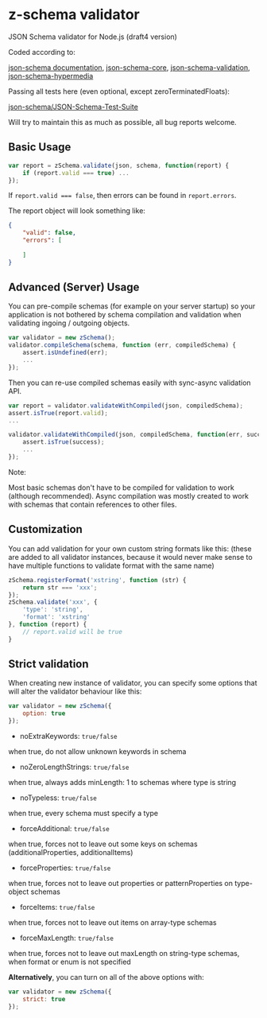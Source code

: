 z-schema validator
==================

JSON Schema validator for Node.js (draft4 version)

Coded according to:

[json-schema documentation](http://json-schema.org/documentation.html),
[json-schema-core](http://json-schema.org/latest/json-schema-core.html),
[json-schema-validation](http://json-schema.org/latest/json-schema-validation.html),
[json-schema-hypermedia](http://json-schema.org/latest/json-schema-hypermedia.html)

Passing all tests here (even optional, except zeroTerminatedFloats):

[json-schema/JSON-Schema-Test-Suite](https://github.com/json-schema/JSON-Schema-Test-Suite)

Will try to maintain this as much as possible, all bug reports welcome.

Basic Usage
-----------

```javascript
var report = zSchema.validate(json, schema, function(report) {
    if (report.valid === true) ...
});
```

If ```report.valid === false```, then errors can be found in ```report.errors```.

The report object will look something like:

```json
{
    "valid": false,
    "errors": [
    
    ]
}
```

Advanced (Server) Usage
-----------------------

You can pre-compile schemas (for example on your server startup) so your application is not
bothered by schema compilation and validation when validating ingoing / outgoing objects.

```javascript
var validator = new zSchema();
validator.compileSchema(schema, function (err, compiledSchema) {
    assert.isUndefined(err);
    ...
});
```

Then you can re-use compiled schemas easily with sync-async validation API.

```javascript
var report = validator.validateWithCompiled(json, compiledSchema);
assert.isTrue(report.valid);
...
```

```javascript
validator.validateWithCompiled(json, compiledSchema, function(err, success, report) {
    assert.isTrue(success);
    ...
});
```

Note:

Most basic schemas don't have to be compiled for validation to work (although recommended).
Async compilation was mostly created to work with schemas that contain references to other files.

Customization
-------------

You can add validation for your own custom string formats like this:
(these are added to all validator instances, because it would never make sense to have multiple 
functions to validate format with the same name)

```javascript
zSchema.registerFormat('xstring', function (str) {
    return str === 'xxx';
});
zSchema.validate('xxx', {
    'type': 'string',
    'format': 'xstring'
}, function (report) {
    // report.valid will be true
}
```

Strict validation
-----------------

When creating new instance of validator, you can specify some options that will alter the validator behaviour like this:

```javascript
var validator = new zSchema({
    option: true
});
```

* noExtraKeywords: ```true/false```

when true, do not allow unknown keywords in schema

* noZeroLengthStrings: ```true/false```

when true, always adds minLength: 1 to schemas where type is string

* noTypeless: ```true/false```

when true, every schema must specify a type

* forceAdditional: ```true/false```

when true, forces not to leave out some keys on schemas (additionalProperties, additionalItems)

* forceProperties: ```true/false```

when true, forces not to leave out properties or patternProperties on type-object schemas

* forceItems: ```true/false```

when true, forces not to leave out items on array-type schemas

* forceMaxLength: ```true/false```

when true, forces not to leave out maxLength on string-type schemas, when format or enum is not specified

__Alternatively__, you can turn on all of the above options with:

```javascript
var validator = new zSchema({
    strict: true
});
```